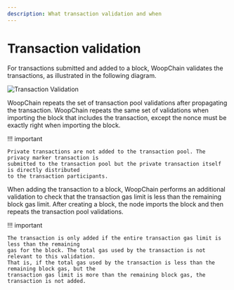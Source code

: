 ```yaml
---
description: What transaction validation and when
---
```


# Transaction validation

For transactions submitted and added to a block, WoopChain validates the transactions, as illustrated in
the following diagram.

![Transaction Validation](../../../assets/transaction-validation.png)

WoopChain repeats the set of transaction pool validations after propagating the transaction. WoopChain
repeats the same set of validations when importing the block that includes the transaction, except
the nonce must be exactly right when importing the block.

!!! important

    Private transactions are not added to the transaction pool. The privacy marker transaction is
    submitted to the transaction pool but the private transaction itself is directly distributed
    to the transaction participants.

When adding the transaction to a block, WoopChain performs an additional validation to check that the
transaction gas limit is less than the remaining block gas limit. After creating a block, the node
imports the block and then repeats the transaction pool validations.

!!! important

    The transaction is only added if the entire transaction gas limit is less than the remaining
    gas for the block. The total gas used by the transaction is not relevant to this validation.
    That is, if the total gas used by the transaction is less than the remaining block gas, but the
    transaction gas limit is more than the remaining block gas, the transaction is not added.
